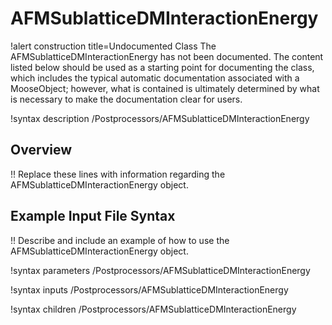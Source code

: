 # AFMSublatticeDMInteractionEnergy

!alert construction title=Undocumented Class
The AFMSublatticeDMInteractionEnergy has not been documented. The content listed below should be used as a starting point for
documenting the class, which includes the typical automatic documentation associated with a
MooseObject; however, what is contained is ultimately determined by what is necessary to make the
documentation clear for users.

!syntax description /Postprocessors/AFMSublatticeDMInteractionEnergy

## Overview

!! Replace these lines with information regarding the AFMSublatticeDMInteractionEnergy object.

## Example Input File Syntax

!! Describe and include an example of how to use the AFMSublatticeDMInteractionEnergy object.

!syntax parameters /Postprocessors/AFMSublatticeDMInteractionEnergy

!syntax inputs /Postprocessors/AFMSublatticeDMInteractionEnergy

!syntax children /Postprocessors/AFMSublatticeDMInteractionEnergy
